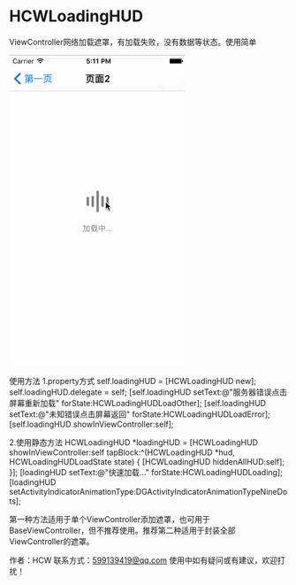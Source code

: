 # HCWLoadingHUD
ViewController网络加载遮罩，有加载失败，没有数据等状态。使用简单

![image](https://github.com/huangchangweng/HCWLoadingHUD/blob/master/HCWLoadingHUD.gif)

使用方法
1.property方式
    self.loadingHUD = [HCWLoadingHUD new];
    self.loadingHUD.delegate = self;
    [self.loadingHUD setText:@"服务器错误点击屏幕重新加载" forState:HCWLoadingHUDLoadOther];
    [self.loadingHUD setText:@"未知错误点击屏幕返回" forState:HCWLoadingHUDLoadError];
    [self.loadingHUD showInViewController:self];
  
2.使用静态方法
    HCWLoadingHUD *loadingHUD = [HCWLoadingHUD showInViewController:self tapBlock:^(HCWLoadingHUD *hud, HCWLoadingHUDLoadState state) {
        [HCWLoadingHUD hiddenAllHUD:self];
    }];
    [loadingHUD setText:@"快速加载..." forState:HCWLoadingHUDLoading];
    [loadingHUD setActivityIndicatorAnimationType:DGActivityIndicatorAnimationTypeNineDots];
    
第一种方法适用于单个ViewController添加遮罩，也可用于BaseViewController，但不推荐使用。推荐第二种适用于封装全部ViewController的遮罩。

作者：HCW
联系方式：599139419@qq.com
使用中如有疑问或有建议，欢迎打扰！
